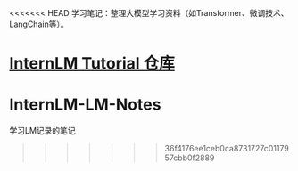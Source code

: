 <<<<<<< HEAD
学习笔记：整理大模型学习资料（如Transformer、微调技术、LangChain等）。

[InternLM Tutorial 仓库](https://github.com/InternLM/Tutorial)
=======
# InternLM-LM-Notes
学习LM记录的笔记
>>>>>>> 36f4176ee1ceb0ca8731727c0117957cbb0f2889
